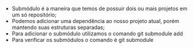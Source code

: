 * Submódulo é a maneira que temos de possuir dois ou mais projetos em um só repositório;
* Podemos adicionar uma dependência ao nosso projeto atual, porém mantendo suas estruturas separadas;
* Para adicionar o submódulo utilizamos o comando git submodule add
* Para verificar os submódulos o comando é git submodule